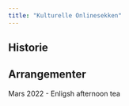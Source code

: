 ```yaml
---
title: "Kulturelle Onlinesekken"
---
```


## Historie



## Arrangementer
Mars 2022 - Enligsh afternoon tea